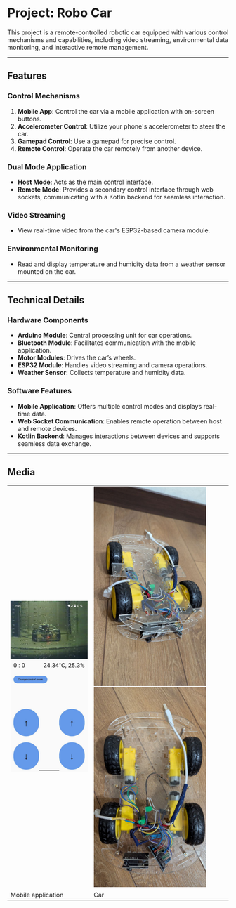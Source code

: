 # Project: Robo Car

This project is a remote-controlled robotic car equipped with various control mechanisms and capabilities, including video streaming, environmental data monitoring, and interactive remote management.

---

## Features

### Control Mechanisms
1. **Mobile App**: Control the car via a mobile application with on-screen buttons.
2. **Accelerometer Control**: Utilize your phone's accelerometer to steer the car.
3. **Gamepad Control**: Use a gamepad for precise control.
4. **Remote Control**: Operate the car remotely from another device.

### Dual Mode Application
- **Host Mode**: Acts as the main control interface.
- **Remote Mode**: Provides a secondary control interface through web sockets, communicating with a Kotlin backend for seamless interaction.

### Video Streaming
- View real-time video from the car's ESP32-based camera module.

### Environmental Monitoring
- Read and display temperature and humidity data from a weather sensor mounted on the car.

---

## Technical Details

### Hardware Components
- **Arduino Module**: Central processing unit for car operations.
- **Bluetooth Module**: Facilitates communication with the mobile application.
- **Motor Modules**: Drives the car’s wheels.
- **ESP32 Module**: Handles video streaming and camera operations.
- **Weather Sensor**: Collects temperature and humidity data.

### Software Features
- **Mobile Application**: Offers multiple control modes and displays real-time data.
- **Web Socket Communication**: Enables remote operation between host and remote devices.
- **Kotlin Backend**: Manages interactions between devices and supports seamless data exchange.

---

## Media

<table>
    <tr>
        <td>
            <img src="https://github.com/eduard-mishustin/RoboBt/blob/main/media/app.jpeg" width="256"/>
        </td>
        <td>
            <img src="https://github.com/eduard-mishustin/RoboBt/blob/main/media/car_1.jpeg" width="256"/>
            <img src="https://github.com/eduard-mishustin/RoboBt/blob/main/media/car_2.jpeg" width="256"/>
        </td>
    </tr>
    <tr>
        <td>
            Mobile application
        </td>
        <td>
            Car
        </td>
    </tr>
</table>
